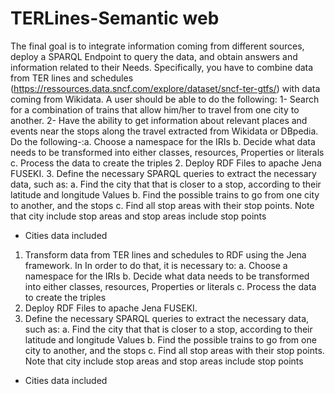 # TERLines-Semantic web
The final goal is to integrate information coming from different sources, deploy a SPARQL
Endpoint to query the data, and obtain answers and information related to their
Needs. Specifically, you have to combine data from TER lines and schedules
(https://ressources.data.sncf.com/explore/dataset/sncf-ter-gtfs/) with data coming from 
Wikidata.
A user should be able to do the following:
1- Search for a combination of trains that allow him/her to travel from one city to 
another.
2- Have the ability to get information about relevant places and events near the stops 
along the travel extracted from Wikidata or DBpedia.
Do the following-:a. Choose a namespace for the IRIs
b. Decide what data needs to be transformed into either classes, resources, 
 Properties or literals
c. Process the data to create the triples
2. Deploy RDF Files to apache Jena FUSEKI.
3. Define the necessary SPARQL queries to extract the necessary data, such as:
a. Find the city that that is closer to a stop, according to their latitude and longitude
Values
b. Find the possible trains to go from one city to another, and the stops
c. Find all stop areas with their stop points.
Note that city include stop areas and stop areas include stop points
+ Cities data included
1. Transform data from TER lines and schedules to RDF using the Jena framework. In 
In order to do that, it is necessary to:
a. Choose a namespace for the IRIs
b. Decide what data needs to be transformed into either classes, resources, 
 Properties or literals
c. Process the data to create the triples
2. Deploy RDF Files to apache Jena FUSEKI.
3. Define the necessary SPARQL queries to extract the necessary data, such as:
a. Find the city that that is closer to a stop, according to their latitude and longitude
Values
b. Find the possible trains to go from one city to another, and the stops
c. Find all stop areas with their stop points.
Note that city include stop areas and stop areas include stop points
+ Cities data included
